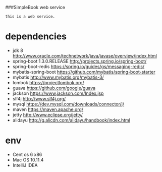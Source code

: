 ###SimpleBook web service

```
this is a web service.
```


# dependencies
- jdk 8 http://www.oracle.com/technetwork/java/javase/overview/index.html
- spring-boot 1.3.0.RELEASE http://projects.spring.io/spring-boot/
- spring-boot-redis https://spring.io/guides/gs/messaging-redis/
- mybatis-spring-boot https://github.com/mybatis/spring-boot-starter
- mybatis http://www.mybatis.org/mybatis-3/
- lombok https://projectlombok.org/
- guava https://github.com/google/guava
- jackson https://www.jackson.com/Index.jsp
- slf4j http://www.slf4j.org/
- mysql https://dev.mysql.com/downloads/connector/j/
- maven https://maven.apache.org/
- jetty http://www.eclipse.org/jetty/
- alidayu http://g.alicdn.com/alidayu/handbook/index.html

# env
- Cent os 6 x86
- Mac OS 10.11.4
- IntelliJ IDEA